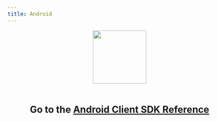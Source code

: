 ```yaml
---
title: Android
---
```


<center>
  <img src="/assets/images/lost.svg" alt="" width="120">
  <br><br>
  <h2>Go to the <a href="/sdk/conversation/android/" target="_blank">Android Client SDK Reference</a></h2>
</center>
